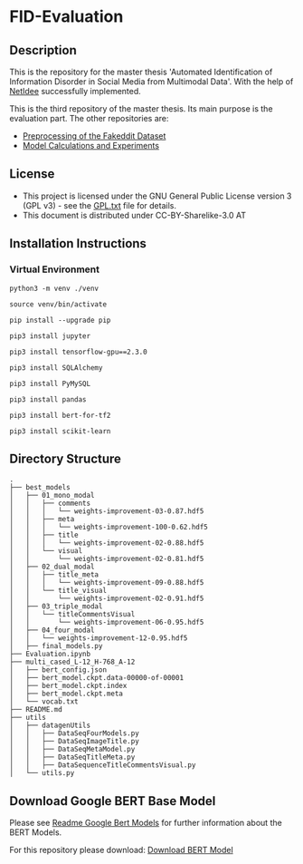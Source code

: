 # FID-Evaluation

## Description

This is the repository for the master thesis 'Automated Identification of Information Disorder in Social Media from Multimodal Data'. With the help of [NetIdee](www.netidee.at) successfully implemented. 

This is the third repository of the master thesis. Its main purpose is the evaluation part. The other repositories are:

 - [Preprocessing of the Fakeddit Dataset](https://github.com/akirchknopf/FID-Preprocessing)
 - [Model Calculations and Experiments](https://github.com/akirchknopf/FID-Model-Handling)


## License


* This project is licensed under the GNU General Public License version 3 (GPL v3) - see the [GPL.txt](gpl.txt) file for details.
* This document is distributed under CC-BY-Sharelike-3.0 AT

## Installation Instructions

### Virtual Environment
```
python3 -m venv ./venv

source venv/bin/activate

pip install --upgrade pip

pip3 install jupyter

pip3 install tensorflow-gpu==2.3.0

pip3 install SQLAlchemy

pip3 install PyMySQL

pip3 install pandas

pip3 install bert-for-tf2

pip3 install scikit-learn
```
## Directory Structure
```
.
├── best_models
│   ├── 01_mono_modal
│   │   ├── comments
│   │   │   └── weights-improvement-03-0.87.hdf5
│   │   ├── meta
│   │   │   └── weights-improvement-100-0.62.hdf5
│   │   ├── title
│   │   │   └── weights-improvement-02-0.88.hdf5
│   │   └── visual
│   │       └── weights-improvement-02-0.81.hdf5
│   ├── 02_dual_modal
│   │   ├── title_meta
│   │   │   └── weights-improvement-09-0.88.hdf5
│   │   └── title_visual
│   │       └── weights-improvement-02-0.91.hdf5
│   ├── 03_triple_modal
│   │   └── titleCommentsVisual
│   │       └── weights-improvement-06-0.95.hdf5
│   ├── 04_four_modal
│   │   └── weights-improvement-12-0.95.hdf5
│   ├── final_models.py
├── Evaluation.ipynb
├── multi_cased_L-12_H-768_A-12
│   ├── bert_config.json
│   ├── bert_model.ckpt.data-00000-of-00001
│   ├── bert_model.ckpt.index
│   ├── bert_model.ckpt.meta
│   └── vocab.txt
├── README.md
├── utils
│   ├── datagenUtils
│   │   ├── DataSeqFourModels.py
│   │   ├── DataSeqImageTitle.py
│   │   ├── DataSeqMetaModel.py
│   │   ├── DataSeqTitleMeta.py
│   │   ├── DataSequenceTitleCommentsVisual.py
│   └── utils.py
```

## Download Google BERT Base Model
Please see [Readme Google Bert Models](https://github.com/google-research/bert/blob/master/README.md) for further information about the BERT Models.

For this repository please download: [Download BERT Model](https://storage.googleapis.com/bert_models/2018_11_23/multi_cased_L-12_H-768_A-12.zip)

